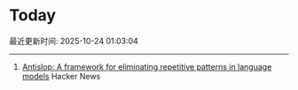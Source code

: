 # Today

最近更新时间: 2025-10-24 01:03:04

--- 
1. [Antislop: A framework for eliminating repetitive patterns in language models](https://arxiv.org/abs/2510.15061) Hacker News

